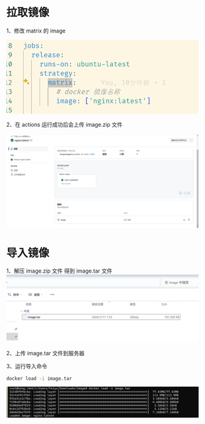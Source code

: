 # 拉取镜像

1、修改 matrix 的 image

![alt text](img/image.png)

2、在 actions 运行成功后会上传 image.zip 文件

![alt text](img/image-1.png)

# 导入镜像

1、解压 image.zip 文件 得到 image.tar 文件
![alt text](img/image-2.png)

2、上传 image.tar 文件到服务器

3、运行导入命令

```sh
docker load -i image.tar
```

![alt text](img/image-3.png)
